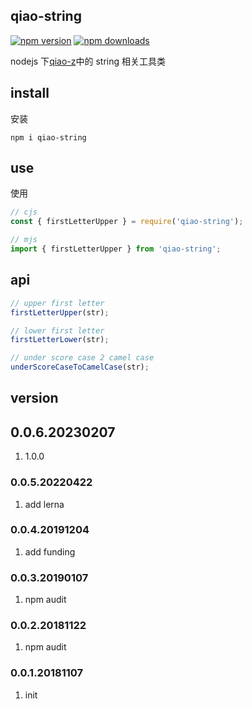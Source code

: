 ## qiao-string

[![npm version](https://img.shields.io/npm/v/qiao-string.svg?style=flat-square)](https://www.npmjs.org/package/qiao-string)
[![npm downloads](https://img.shields.io/npm/dm/qiao-string.svg?style=flat-square)](https://npm-stat.com/charts.html?package=qiao-string)

nodejs 下[qiao-z](https://code.insistime.com/qiao-z#/)中的 string 相关工具类

## install

安装

```shell
npm i qiao-string
```

## use

使用

```javascript
// cjs
const { firstLetterUpper } = require('qiao-string');

// mjs
import { firstLetterUpper } from 'qiao-string';
```

## api

```javascript
// upper first letter
firstLetterUpper(str);

// lower first letter
firstLetterLower(str);

// under score case 2 camel case
underScoreCaseToCamelCase(str);
```

## version

## 0.0.6.20230207

1. 1.0.0

### 0.0.5.20220422

1. add lerna

### 0.0.4.20191204

1. add funding

### 0.0.3.20190107

1. npm audit

### 0.0.2.20181122

1. npm audit

### 0.0.1.20181107

1. init
